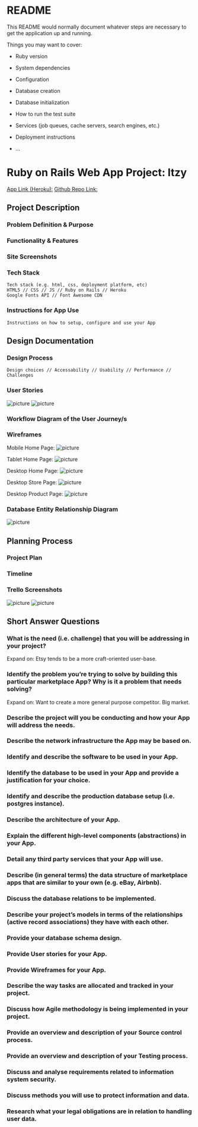 # README

This README would normally document whatever steps are necessary to get the
application up and running.

Things you may want to cover:

* Ruby version

* System dependencies

* Configuration

* Database creation

* Database initialization

* How to run the test suite

* Services (job queues, cache servers, search engines, etc.)

* Deployment instructions

* ...

# Ruby on Rails Web App Project: Itzy

[App Link (Heroku):](https://www.heroku.com/carnivorous-raisin-4432)
[Github Repo Link:](https://github.com/Dylan-Speight/definitely_not_etsy/)

## Project Description
### Problem Definition & Purpose



### Functionality & Features

### Site Screenshots

### Tech Stack
    Tech stack (e.g. html, css, deployment platform, etc)
    HTML5 // CSS // JS // Ruby on Rails // Heroku
    Google Fonts API // Font Awesome CDN

### Instructions for App Use
    Instructions on how to setup, configure and use your App

## Design Documentation
### Design Process
    Design choices // Accessability // Usability // Performance // Challenges

### User Stories

![picture](docs/User-Stories-1-12.png)
![picture](docs/User-Stories-13-14.png)


### Workflow Diagram of the User Journey/s

### Wireframes

Mobile Home Page:
![picture](docs/Wireframe-Mobile-Home)

Tablet Home Page:
![picture](docs/Wireframe-Tablet-Home)

Desktop Home Page:
![picture](docs/Wireframe-Desktop-Home)

Desktop Store Page:
![picture](docs/Wireframe-Desktop-Store)

Desktop Product Page:
![picture](docs/Wireframe-Desktop-Product)

### Database Entity Relationship Diagram
![picture](docs/Entity-Relationship-Diagram)

## Planning Process
### Project Plan


### Timeline

### Trello Screenshots

![picture](docs/User-Stories-1-12.png)
![picture](docs/User-Stories-13-14.png)

## Short Answer Questions
### What is the need (i.e. challenge) that you will be addressing in your project?
Expand on: 
Etsy tends to be a more craft-oriented user-base. 

### Identify the problem you’re trying to solve by building this particular marketplace App? Why is it a problem that needs solving?
Expand on:
Want to create a more general purpose competitor. Big market.

### Describe the project will you be conducting and how your App will address the needs.

### Describe the network infrastructure the App may be based on.

### Identify and describe the software to be used in your App.

### Identify the database to be used in your App and provide a justification for your choice.

### Identify and describe the production database setup (i.e. postgres instance).

### Describe the architecture of your App.

### Explain the different high-level components (abstractions) in your App.

### Detail any third party services that your App will use.

### Describe (in general terms) the data structure of marketplace apps that are similar to your own (e.g. eBay, Airbnb).

### Discuss the database relations to be implemented.

### Describe your project’s models in terms of the relationships (active record associations) they have with each other.

### Provide your database schema design.

### Provide User stories for your App.

### Provide Wireframes for your App.

### Describe the way tasks are allocated and tracked in your project.

### Discuss how Agile methodology is being implemented in your project.

### Provide an overview and description of your Source control process.

### Provide an overview and description of your Testing process.

### Discuss and analyse requirements related to information system security.

### Discuss methods you will use to protect information and data.

### Research what your legal obligations are in relation to handling user data.


